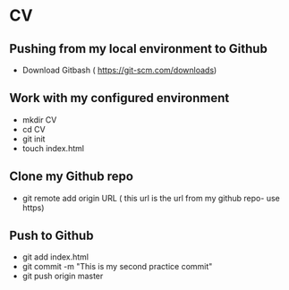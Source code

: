 # CV
## Pushing from my local environment to Github  
- Download Gitbash ( https://git-scm.com/downloads)
## Work with my configured environment
- mkdir CV
- cd CV
- git init
- touch index.html
## Clone my Github repo  
- git remote add origin URL ( this url is the url from my github repo- use https)
## Push to Github  
- git add index.html
- git commit -m "This is my second practice commit"
- git push origin master  
